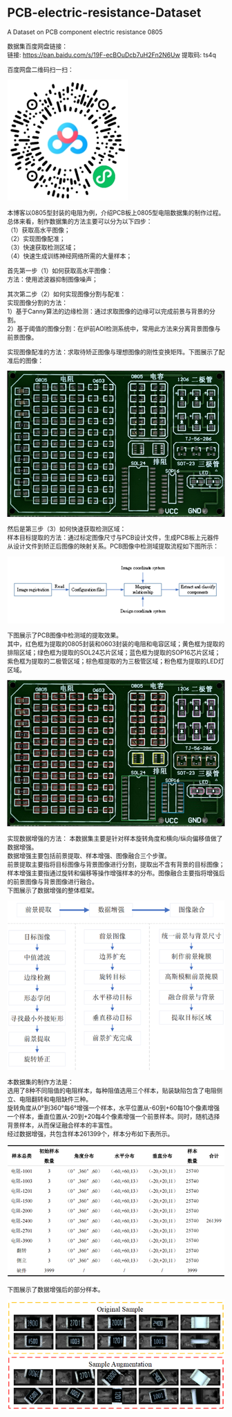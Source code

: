 # PCB-electric-resistance-Dataset  
A Dataset on PCB component electric resistance 0805  

数据集百度网盘链接：  
链接: https://pan.baidu.com/s/19F-ecBOuDcb7uH2Fn2N6Uw 提取码: ts4q  

百度网盘二维码扫一扫：  

![image](images/二维码.jpg)

本博客以0805型封装的电阻为例，介绍PCB板上0805型电阻数据集的制作过程。总体来看，制作数据集的方法主要可以分为以下四步：  
（1）获取高水平图像；  
（2）实现图像配准；  
（3）快速获取检测区域；  
（4）快速生成训练神经网络所需的大量样本；  
  
  首先第一步（1）如何获取高水平图像：  
  方法：使用滤波器抑制图像噪声；  
  
  其次第二步（2）如何实现图像分割与配准：    
  实现图像分割的方法：  
  1）基于Canny算法的边缘检测：通过求取图像的边缘可以完成前景与背景的分割。  
  2）基于阈值的图像分割：在炉前AOI检测系统中，常用此方法来分离背景图像与前景图像。  
  
  实现图像配准的方法：求取待矫正图像与理想图像的刚性变换矩阵。下图展示了配准后的图像：  
  
  ![image](images/PCB配准后的图像.jpg)  
  
  然后是第三步（3）如何快速获取检测区域：  
  样本目标提取的方法：通过标定图像尺寸与PCB设计文件，生成PCB板上元器件从设计文件到矫正后图像的映射关系。PCB图像中检测域提取流程如下图所示：  
  
  ![image](images/PCB图像中检测域提取流程图.png)  
  
  下图展示了PCB图像中检测域的提取效果。  
  其中，红色框为提取的0805封装和0603封装的电阻和电容区域；黄色框为提取的排阻区域；绿色框为提取的SOL24芯片区域；蓝色框为提取的SOP16芯片区域；紫色框为提取的二极管区域；棕色框提取的为三极管区域；粉色框为提取的LED灯区域。  
  
  ![image](images/PCB图像检测域提取效果图.png)  
  
  实现数据增强的方法：
  本数据集主要是针对样本旋转角度和横向/纵向偏移值做了数据增强。  
  数据增强主要包括前景提取、样本增强、图像融合三个步骤。  
  前景提取主要指将目标图像与背景图像进行分割，提取出不含有背景的目标图像；样本增强主要指通过旋转和偏移等操作增强样本的分布。图像融合主要指将增强后的前景图像与背景图像进行融合。  
  下图展示了数据增强的整体框架。  
  
  ![image](images/数据增强整体框架.png)
  
  本数据集的制作方法是：  
  选用了8种不同阻值的电阻样本，每种阻值选用三个样本，贴装缺陷包含了电阻侧立、电阻翻转和电阻缺件三种。  
  旋转角度从0°到360°每6°增强一个样本，水平位置从-60到+60每10个像素增强一个样本，垂直位置从-20到+20每4个像素增强一个前景样本。同时，随机选择背景样本，从而保证融合样本的丰富性。  
  经过数据增强，共包含样本261399个，样本分布如下表所示。  
  
  ![image](images/数据增强后样本分布表.png)
  
  下图展示了数据增强后的部分样本。  
  
  ![image](images/数据增强后的部分样本.png)  
  
  

  
  
  
